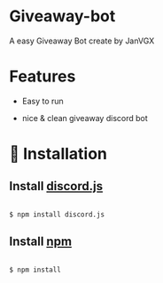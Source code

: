 # Giveaway-bot 

  A easy Giveaway Bot create by JanVGX

  # Features


  * Easy to run

  * nice & clean giveaway discord bot

# 🔩 Installation

## Install [discord.js](https://discord.js.org/#/)

```

$ npm install discord.js

```

## Install [npm](https://www.npmjs.com)

```

$ npm install 

```







